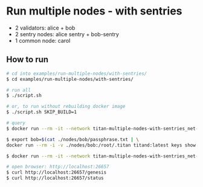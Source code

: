 # Run multiple nodes - with sentries
- 2 validators: alice + bob
- 2 sentry nodes: alice sentry + bob-sentry
- 1 common node: carol

## How to run
```sh
# cd into examples/run-multiple-nodes/with-sentries/
$ cd examples/run-multiple-nodes/with-sentries/

# run all
$ ./script.sh

# or, to run without rebuilding docker image
$ ./script.sh SKIP_BUILD=1

# query
$ docker run --rm -it --network titan-multiple-nodes-with-sentries_net-public titand:latest status --node "tcp://node-carol:26657"

$ export bob=$(cat ./nodes/bob/passphrase.txt | \
docker run --rm -i -v ./nodes/bob:/root/.titan titand:latest keys show bob --address --keyring-backend file --keyring-dir /root/.titan/keys)

$ docker run --rm -it --network titan-multiple-nodes-with-sentries_net-public titand:latest q bank balances $bob --node "tcp://node-carol:26657"

# open browser: http://localhost:26657
$ curl http://localhost:26657/genesis
$ curl http://localhost:26657/status
```